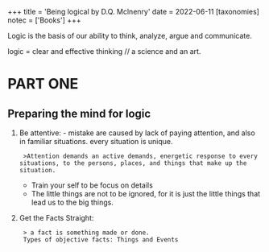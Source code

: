 +++
title  = 'Being logical by D.Q. Mclnenry'
date = 2022-06-11
[taxonomies]
notec = ['Books']
+++

Logic is the basis of our ability to think, analyze, argue and communicate.


logic = clear and effective thinking
// a science and an art.


# PART ONE 
## Preparing the mind for logic 

1. Be attentive:
		- mistake are caused by lack of paying attention, and also in familiar situations. every situation is unique.

		
		>Attention demands an active demands, energetic response to every situations, to the persons, places, and things that make up the situation. 
		
     * Train your self to be focus on details
     * The little things are not to be ignored, for it is just the little things that lead us to the big things.

2. Get the Facts Straight:

				
		> a fact is something made or done.
		Types of objective facts: Things and Events
